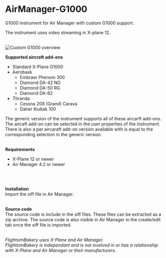 # AirManager-G1000
G1000 instrument for Air Manager with custom G1000 support.

The instrument uses video streaming in X-plane 12.
<br>
<br>

![Custom G1000 overview](Custom+G1000+overview.png)


__Supported aircraft add-ons__ <br>
* Standard X-Plane G1000
* Aerobask
    * Embraer Phenom 300
    * Diamond DA-42 NG
    * Diamond DA-50 RG
    * Diamond DA-62
* Thranda
    *   Cessna 208 (Grand) Carava
    *   Daher Kodiak 100

The generic version of the instrument supports all of these aircarft add-ons. The aircaft add-on can be selected in the user properties of the instrument. There is also a per aircaraft add-on version available with is equal to the corresponding selection in the generic version.
<br>
<br>

__Requirements__ <br>
* X-Plane 12 or newer
* Air Manager 4.2 or newer
<br>
<br>

__Installation__ <br>
Import the siff file in Air Manager.
<br>
<br>

__Source code__ <br>
The source code is include in the siff files. These files can be extracted as a zip archive.  The source code is also visible in Air Manager in the create/edit tab once the siff file is imported.
<br>
<br>

*FlightsimBakery uses X-Plane and Air Manager.<br>
FlightsimBakery is independant and is not involved in or has a relationship with X-Plane and Air Manager or their manufacturers.*
